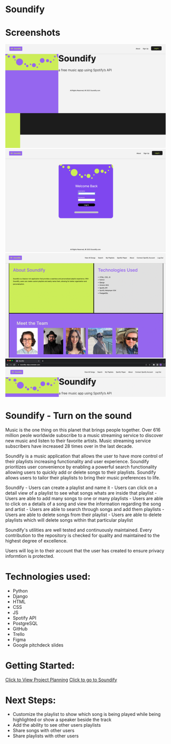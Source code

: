 # Soundify

# Screenshots

  ![Home](./images/Soundify_homepage.png)
  ![Login](./images/Soundify_login.png)
  ![About](./images/Soundify-about-1.png)
  ![Title](./images/Title_logo.png)


# Soundify - Turn on the sound

Music is the one thing on this planet that brings people together. Over 616 million peole worldwide subscribe to a music streaming service to discover new music and listen to their favorite artists. Music streaming service subscribers have increased 28 times over in the last decade. 

Soundify is a music application that allows the user to have more control of their playlists increasing functionality and user experience. 
Soundify prioritizes user convenience by enabling a powerful search functionality allowing users to quickly add or delete songs to their playlists.
Soundify allows users to tailor their playlists to bring their music preferences to life. 



Soundify 
    - Users can create a playlist and name it
    - Users can click on a detail view of a playlist to see what songs whats are inside that playlist
    - Users are able to add many songs to one or many playlists
    - Users are able to click on a details of a song and view the information regarding the song and artist 
    - Users are able to search through songs and add them playlists
    - Users are able to delete songs from their playlist
    - Users are able to delete playlists which will delete songs within that particular playlist

Soundify's utilities are well tested and continuously maintained. Every contribution to the repository is checked for quality and maintained to the highest degree of excellence. 

Users will log in to their account that the user has created to ensure privacy informtion is protected.

# Technologies used:

  - Python
  - Django
  - HTML
  - CSS
  - JS
  - Spotify API
  - PostgreSQL
  - GitHub
  - Trello
  - Figma
  - Google pitchdeck slides



# Getting Started:
  [Click to View Project Planning](https://trello.com/b/tzhmkpLU/project-3-soundify)
  [Click to go to Soundify](https://soundify-ahje.onrender.com/)

# Next Steps:
  - Customize the playlist to show which song is being
    played while being highlighted or show a speaker beside the track
  - Add the ability to see other users playlists
  - Share songs with other users
  - Share playlists with other users



